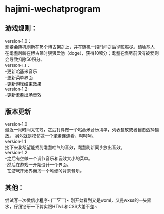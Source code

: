 # hajimi-wechatprogram


## 游戏规则：
version-1.0：  
  耄耋会随机刷新在16个博古架之上，并在随机一段时间之后彻底燃尽。请哈基人在耄耋刷新在博古架时狠狠爱他（doge），获得10积分；耄耋在燃尽前没有被爱则会导致扣除50积分。  
version-1.1：  
  -更新哈基米音乐  
  -更新菜单界面  
  -更新游戏结束效果  
version-1.2:  
  -更新耄耋出场音效

## 版本更新
version-1.0  
  最近一段时间太忙啦，之后打算做一个哈基米音乐清单，列表播放或者自由选择播放。
  另外就是模仿做一个耄耋连连看，呵呵呵。  
version-1.1  
  接下来我希望能找到耄耋哈气的音效，耄耋刷新同步放出音效。  
version-1.2  
  -之后有空做一个调节音乐和音效大小的菜单。  
  -然后在游戏一开始设计一个界面。  
  -在游戏开始界面找一个难绷的背景音乐。
## 其他：
  尝试写一次微信小程序~(￣▽￣)~
  刚开始看到又是wxml，又是wxss的一头雾水，仔细钻研一下其实跟HTML和CSS大差不差~


